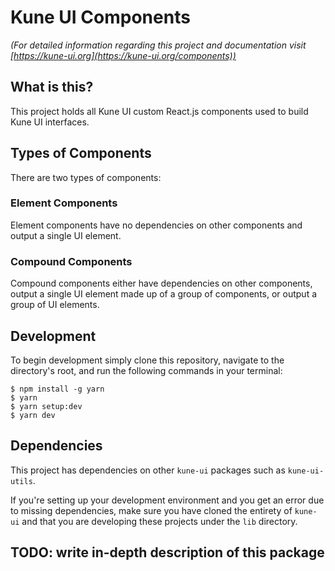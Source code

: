 # Kune UI Components

*(For detailed information regarding this project and documentation visit [https://kune-ui.org](https://kune-ui.org/components))*

## What is this?

This project holds all Kune UI custom React.js components used to build Kune UI interfaces.

## Types of Components

There are two types of components:

### Element Components

Element components have no dependencies on other components and output a single UI element.

### Compound Components

Compound components either have dependencies on other components, output a single UI element made up of a group of components, or output a group of UI elements.

## Development

To begin development simply clone this repository, navigate to the directory's root, and run the following commands in your terminal:

```
$ npm install -g yarn
$ yarn
$ yarn setup:dev
$ yarn dev
```

## Dependencies

This project has dependencies on other `kune-ui` packages such as `kune-ui-utils`.

If you're setting up your development environment and you get an error due to missing dependencies, make sure you have cloned the entirety of `kune-ui` and that you are developing these projects under the `lib` directory.

## TODO: write in-depth description of this package

